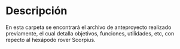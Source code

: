 # Descripción

En esta carpeta se encontrará el archivo de anteproyecto realizado previamente, el cual detalla objetivos, funciones, utilidades, etc, con repecto al hexápodo rover Scorpius.
